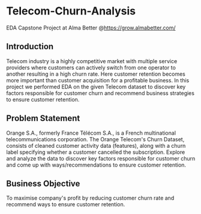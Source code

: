 # Telecom-Churn-Analysis
EDA Capstone Project at Alma Better @https://grow.almabetter.com/
## Introduction
Telecom industry is a highly competitive market with multiple service providers where customers can actively switch from one operator to another resulting in a high churn rate. Here customer retention becomes more important than customer acquisition for a profitable business. In this project we performed EDA on the given Telecom dataset to discover key factors responsible for customer churn and recommend business strategies to ensure customer retention.
## Problem Statement
Orange S.A., formerly France Télécom S.A., is a French multinational telecommunications corporation. The Orange Telecom's Churn Dataset, consists of cleaned customer activity data (features), along with a churn label specifying whether a customer cancelled the subscription. Explore and analyze the data to discover key factors responsible for customer churn and come up with ways/recommendations to ensure customer retention.
## Business Objective
To maximise company's profit by reducing customer churn rate and recommend ways to ensure customer retention.
